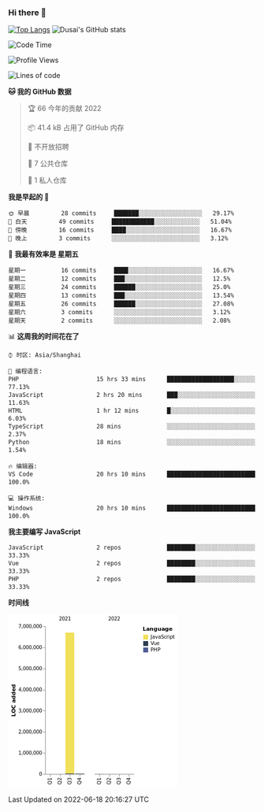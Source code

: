 ### Hi there 👋

<!--
**SQSora/SQSora** is a ✨ _special_ ✨ repository because its `README.md` (this file) appears on your GitHub profile.

Here are some ideas to get you started:

- 🔭 I’m currently working on ...
- 🌱 I’m currently learning ...
- 👯 I’m looking to collaborate on ...
- 🤔 I’m looking for help with ...
- 💬 Ask me about ...
- 📫 How to reach me: ...
- 😄 Pronouns: ...
- ⚡ Fun fact: ...
-->
[![Top Langs](https://github-readme-stats.vercel.app/api/top-langs/?username=anuraghazra&layout=compact)](https://github.com/anuraghazra/github-readme-stats)
![Dusai's GitHub stats](https://github-readme-stats.vercel.app/api?username=SQSora&show_icons=true&include_all_commits=true&bg_color=90,FF6699,DDA0DD,66FFFF&locale=cn&icon_color=00FFFF&title_color=54FF9F&text_color=00FFFF&card_width=14)

<!--START_SECTION:waka-->
![Code Time](http://img.shields.io/badge/Code%20Time-0%20secs-blue)

![Profile Views](http://img.shields.io/badge/%E4%B8%AA%E4%BA%BA%E5%B0%81%E9%9D%A2%E8%A7%82%E7%9C%8B%E6%AC%A1%E6%95%B0-0-blue)

![Lines of code](https://img.shields.io/badge/%E4%BB%8E%E3%80%8C%E4%BD%A0%E5%A5%BD%E4%B8%96%E7%95%8C%E3%80%8D%E6%88%91%E5%B7%B2%E7%BB%8F%E5%86%99%E4%BA%86-7%20Million%20%E8%A1%8C%E4%BB%A3%E7%A0%81-blue)

**🐱 我的 GitHub 数据** 

> 🏆 66 今年的贡献 2022
 > 
> 📦 41.4 kB 占用了 GitHub 内存 
 > 
> 🚫 不开放招聘
 > 
> 📜 7 公共仓库 
 > 
> 🔑 1 私人仓库 
 > 
**我是早起的 🐤** 

```text
🌞 早晨         28 commits     ███████░░░░░░░░░░░░░░░░░░   29.17% 
🌆 白天         49 commits     ████████████░░░░░░░░░░░░░   51.04% 
🌃 傍晚         16 commits     ████░░░░░░░░░░░░░░░░░░░░░   16.67% 
🌙 晚上         3 commits      ░░░░░░░░░░░░░░░░░░░░░░░░░   3.12%

```
📅 **我最有效率是 星期五** 

```text
星期一          16 commits     ████░░░░░░░░░░░░░░░░░░░░░   16.67% 
星期二          12 commits     ███░░░░░░░░░░░░░░░░░░░░░░   12.5% 
星期三          24 commits     ██████░░░░░░░░░░░░░░░░░░░   25.0% 
星期四          13 commits     ███░░░░░░░░░░░░░░░░░░░░░░   13.54% 
星期五          26 commits     ██████░░░░░░░░░░░░░░░░░░░   27.08% 
星期六          3 commits      ░░░░░░░░░░░░░░░░░░░░░░░░░   3.12% 
星期天          2 commits      ░░░░░░░░░░░░░░░░░░░░░░░░░   2.08%

```


📊 **这周我的时间花在了** 

```text
⌚︎ 时区: Asia/Shanghai

💬 编程语言: 
PHP                      15 hrs 33 mins      ███████████████████░░░░░░   77.13% 
JavaScript               2 hrs 20 mins       ███░░░░░░░░░░░░░░░░░░░░░░   11.63% 
HTML                     1 hr 12 mins        █░░░░░░░░░░░░░░░░░░░░░░░░   6.03% 
TypeScript               28 mins             ░░░░░░░░░░░░░░░░░░░░░░░░░   2.37% 
Python                   18 mins             ░░░░░░░░░░░░░░░░░░░░░░░░░   1.54%

🔥 编辑器: 
VS Code                  20 hrs 10 mins      █████████████████████████   100.0%

💻 操作系统: 
Windows                  20 hrs 10 mins      █████████████████████████   100.0%

```

**我主要编写 JavaScript** 

```text
JavaScript               2 repos             ████████░░░░░░░░░░░░░░░░░   33.33% 
Vue                      2 repos             ████████░░░░░░░░░░░░░░░░░   33.33% 
PHP                      2 repos             ████████░░░░░░░░░░░░░░░░░   33.33%

```


**时间线**

![Chart not found](https://raw.githubusercontent.com/SQSora/SQSora/main/charts/bar_graph.png) 


 Last Updated on 2022-06-18 20:16:27 UTC
<!--END_SECTION:waka-->
